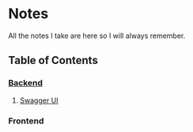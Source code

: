 # Notes

All the notes I take are here so I will always remember.

## Table of Contents

### [Backend](https://github.com/mhgamboa/notes/tree/main/backend)

1. [Swagger UI](https://github.com/mhgamboa/notes/blob/main/backend/swaggerUI.md)

### Frontend
